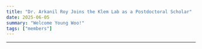 ```yaml
---
title: "Dr. Arkanil Roy Joins the Klem Lab as a Postdoctoral Scholar"
date: 2025-06-05
summary: "Welcome Young Woo!"
tags: ["members"]
---
```



---

